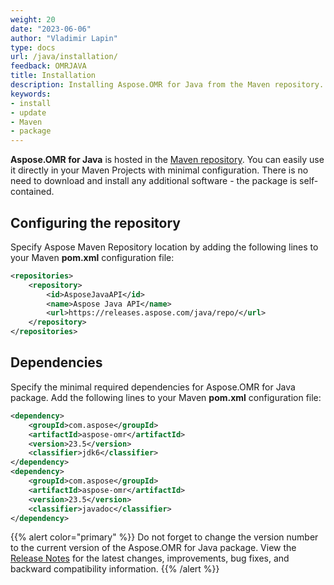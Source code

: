 ```yaml
---
weight: 20
date: "2023-06-06"
author: "Vladimir Lapin"
type: docs
url: /java/installation/
feedback: OMRJAVA
title: Installation
description: Installing Aspose.OMR for Java from the Maven repository.
keywords:
- install
- update
- Maven
- package
---
```


**Aspose.OMR for Java** is hosted in the [Maven repository](https://releases.aspose.com/java/repo/com/aspose/aspose-omr/). You can easily use it directly in your Maven Projects with minimal configuration. There is no need to download and install any additional software - the package is self-contained.

## Configuring the repository

Specify Aspose Maven Repository location by adding the following lines to your Maven **pom.xml** configuration file:

```xml
<repositories>
	<repository>
		<id>AsposeJavaAPI</id>
		<name>Aspose Java API</name>
		<url>https://releases.aspose.com/java/repo/</url>
	</repository>
</repositories>
```

## Dependencies

Specify the minimal required dependencies for Aspose.OMR for Java package. Add the following lines to your Maven **pom.xml** configuration file:

```xml
<dependency>
	<groupId>com.aspose</groupId>
	<artifactId>aspose-omr</artifactId>
	<version>23.5</version>
	<classifier>jdk6</classifier>
</dependency>
<dependency>
	<groupId>com.aspose</groupId>
	<artifactId>aspose-omr</artifactId>
	<version>23.5</version>
	<classifier>javadoc</classifier>
</dependency>
```

{{% alert color="primary" %}} 
Do not forget to change the version number to the current version of the Aspose.OMR for Java package. View the [Release Notes](/omr/java/release-notes/) for the latest changes, improvements, bug fixes, and backward compatibility information.
{{% /alert %}} 
